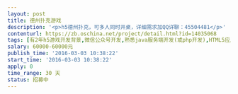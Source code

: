 ```yaml
---                
layout: post       
title: 德州扑克游戏           
description: '<p>h5德州扑克，可多人同时开桌，详细需求加QQ详聊：45504481</p>'     
contenturl: https://zb.oschina.net/project/detail.html?id=14035068      
tags: [有2年h5游戏开发背景,微信公众号开发,熟悉java服务端开发(或php开发),HTML5应用]            
salary: 60000-60000元          
publish_time: '2016-03-03 10:38:22'         
start_time: '2016-03-03 10:38:22'           
apply: 0                   
time_range: 30 天              
status: 招募中                  
---                 
```

